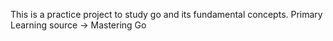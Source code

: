 This is a practice project to study go and its fundamental concepts. 
Primary Learning source -> Mastering Go